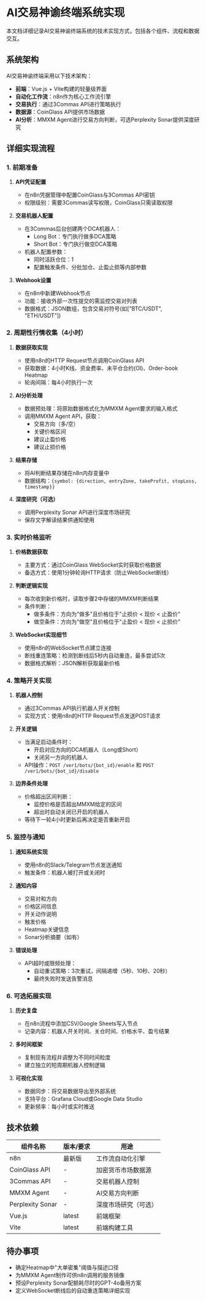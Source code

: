 # AI交易神谕终端系统实现

本文档详细记录AI交易神谕终端系统的技术实现方式，包括各个组件、流程和数据交互。

## 系统架构

AI交易神谕终端采用以下技术架构：

- **前端**：Vue.js + Vite构建的轻量级界面
- **自动化工作流**：n8n作为核心工作流引擎
- **交易执行**：通过3Commas API进行策略执行
- **数据源**：CoinGlass API提供市场数据
- **AI分析**：MMXM Agent进行交易方向判断，可选Perplexity Sonar提供深度研究

## 详细实现流程

### 1. 前期准备

1. **API凭证配置**
   - 在n8n凭据管理中配置CoinGlass与3Commas API密钥
   - 权限级别：需要3Commas读写权限，CoinGlass只需读取权限

2. **交易机器人配置**
   - 在3Commas后台创建两个DCA机器人：
     - Long Bot：专门执行做多DCA策略
     - Short Bot：专门执行做空DCA策略
   - 机器人配置参数：
     - 同时活跃仓位：1
     - 配置触发条件、分批加仓、止盈止损等内部参数

3. **Webhook设置**
   - 在n8n中新建Webhook节点
   - 功能：接收外部一次性提交的需监控交易对列表
   - 数据格式：JSON数组，包含交易对符号(如["BTC/USDT", "ETH/USDT"])

### 2. 周期性行情收集（4小时）

1. **数据获取实现**
   - 使用n8n的HTTP Request节点调用CoinGlass API
   - 获取数据：4小时K线、资金费率、未平仓合约(OI)、Order-book Heatmap
   - 轮询间隔：每4小时执行一次

2. **AI分析处理**
   - 数据预处理：将原始数据格式化为MMXM Agent要求的输入格式
   - 调用MMXM Agent API，获取：
     - 交易方向（多/空）
     - 关键价格区间
     - 建议止盈价格
     - 建议止损价格
   
3. **结果存储**
   - 将AI判断结果存储在n8n内存变量中
   - 数据结构：`{symbol: {direction, entryZone, takeProfit, stopLoss, timestamp}}`
   
4. **深度研究（可选）**
   - 调用Perplexity Sonar API进行深度市场研究
   - 保存文字解读结果供通知使用

### 3. 实时价格监听

1. **价格数据获取**
   - 主要方式：通过CoinGlass WebSocket实时获取价格数据
   - 备选方式：使用1分钟轮询HTTP请求（防止WebSocket断线）
   
2. **判断逻辑实现**
   - 每次收到新价格时，读取步骤2中存储的MMXM判断结果
   - 条件判断：
     - 做多条件：方向为"做多"且价格位于"止损价 < 现价 < 止盈价"
     - 做空条件：方向为"做空"且价格位于"止盈价 < 现价 < 止损价"
   
3. **WebSocket实现细节**
   - 使用n8n的WebSocket节点建立连接
   - 断线重连策略：检测到断线后5秒内自动重连，最多尝试5次
   - 数据格式解析：JSON解析获取最新价格

### 4. 策略开关实现

1. **机器人控制**
   - 通过3Commas API执行机器人开关控制
   - 实现方式：使用n8n的HTTP Request节点发送POST请求
   
2. **开关逻辑**
   - 当满足启动条件时：
     - 开启对应方向的DCA机器人（Long或Short）
     - 关闭另一方向的机器人
   - API操作：`POST /ver1/bots/{bot_id}/enable` 和 `POST /ver1/bots/{bot_id}/disable`
   
3. **边界条件处理**
   - 价格超出区间判断：
     - 监控价格是否超出MMXM给定的区间
     - 超出时自动关闭已开启的机器人
   - 等待下一轮4小时更新后再决定是否重新开启

### 5. 监控与通知

1. **通知系统实现**
   - 使用n8n的Slack/Telegram节点发送通知
   - 触发条件：机器人被打开或关闭时
   
2. **通知内容**
   - 交易对和方向
   - 价格区间信息
   - 开关动作说明
   - 触发价格
   - Heatmap关键信息
   - Sonar分析摘要（如有）
   
3. **错误处理**
   - API超时或限频处理：
     - 自动重试策略：3次重试，间隔递增（5秒、10秒、20秒）
     - 最终失败时发送告警消息

### 6. 可选拓展实现

1. **历史复盘**
   - 在n8n流程中添加CSV/Google Sheets写入节点
   - 记录内容：机器人开关时间、关仓时间、价格水平、盈亏结果
   
2. **多时间框架**
   - 复制现有流程并调整为不同时间粒度
   - 建立独立的短周期机器人控制逻辑
   
3. **可视化实现**
   - 数据同步：将交易数据导出至外部系统
   - 支持平台：Grafana Cloud或Google Data Studio
   - 更新频率：每小时或实时推送

## 技术依赖

| 组件名称 | 版本/要求 | 用途 |
|---------|----------|------|
| n8n | 最新版 | 工作流自动化引擎 |
| CoinGlass API | - | 加密货币市场数据源 |
| 3Commas API | - | 交易机器人控制 |
| MMXM Agent | - | AI交易方向判断 |
| Perplexity Sonar | - | 深度市场研究（可选） |
| Vue.js | latest | 前端框架 |
| Vite | latest | 前端构建工具 |

## 待办事项

- 确定Heatmap中"大单密集"阈值与描述口径
- 为MMXM Agent制作可供n8n调用的服务镜像
- 预设Perplexity Sonar配额耗尽时的GPT-4o备用方案
- 定义WebSocket断线后的自动重连策略详细实现 